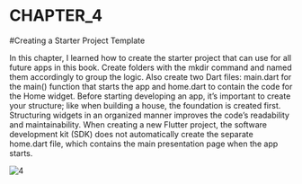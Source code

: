 # CHAPTER_4
#Creating a Starter Project Template

In this chapter, I learned how to create the starter project that can use for all future apps in this book. Create folders with the mkdir command and named them accordingly to group the logic. Also create two Dart files: main.dart for the main() function that starts the app and home.dart to contain the code for the Home widget. Before starting developing an app, it’s important to create your structure; like when building a house, the foundation is created first. Structuring widgets in an organized manner improves the code’s readability and maintainability. When creating a new Flutter project, the software development kit (SDK) does not automatically create the separate home.dart file, which contains the main presentation page when the app starts.

![4](https://github.com/user-attachments/assets/7454c687-89b7-4db2-9406-43fbc28573d2)
